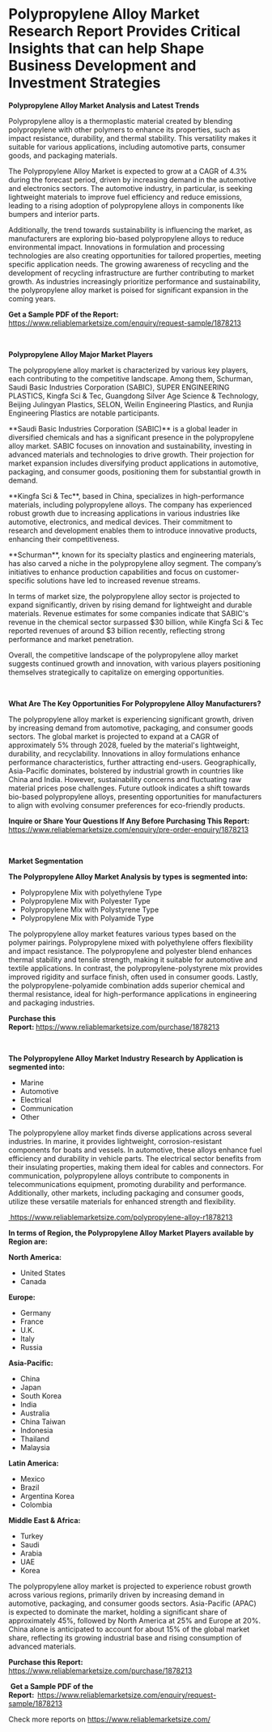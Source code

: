 <p><h1>Polypropylene Alloy Market Research Report Provides Critical Insights that can help Shape Business Development and Investment Strategies</h1></p><p><strong>Polypropylene Alloy Market Analysis and Latest Trends</strong></p>
<p><p>Polypropylene alloy is a thermoplastic material created by blending polypropylene with other polymers to enhance its properties, such as impact resistance, durability, and thermal stability. This versatility makes it suitable for various applications, including automotive parts, consumer goods, and packaging materials.</p><p>The Polypropylene Alloy Market is expected to grow at a CAGR of 4.3% during the forecast period, driven by increasing demand in the automotive and electronics sectors. The automotive industry, in particular, is seeking lightweight materials to improve fuel efficiency and reduce emissions, leading to a rising adoption of polypropylene alloys in components like bumpers and interior parts.</p><p>Additionally, the trend towards sustainability is influencing the market, as manufacturers are exploring bio-based polypropylene alloys to reduce environmental impact. Innovations in formulation and processing technologies are also creating opportunities for tailored properties, meeting specific application needs. The growing awareness of recycling and the development of recycling infrastructure are further contributing to market growth. As industries increasingly prioritize performance and sustainability, the polypropylene alloy market is poised for significant expansion in the coming years.</p></p>
<p><strong>Get a Sample PDF of the Report:&nbsp;</strong> <a href="https://www.reliablemarketsize.com/enquiry/request-sample/1878213?utm_campaign=2005&utm_medium=2&utm_source=Github&utm_content=ia&utm_term=30012025&utm_id=polypropylene-alloy">https://www.reliablemarketsize.com/enquiry/request-sample/1878213</a></p>
<p>&nbsp;</p>
<p><strong>Polypropylene Alloy Major Market Players</strong></p>
<p><p>The polypropylene alloy market is characterized by various key players, each contributing to the competitive landscape. Among them, Schurman, Saudi Basic Industries Corporation (SABIC), SUPER ENGINEERING PLASTICS, Kingfa Sci & Tec, Guangdong Silver Age Science & Technology, Beijing Julingyan Plastics, SELON, Weilin Engineering Plastics, and Runjia Engineering Plastics are notable participants.</p><p>**Saudi Basic Industries Corporation (SABIC)** is a global leader in diversified chemicals and has a significant presence in the polypropylene alloy market. SABIC focuses on innovation and sustainability, investing in advanced materials and technologies to drive growth. Their projection for market expansion includes diversifying product applications in automotive, packaging, and consumer goods, positioning them for substantial growth in demand.</p><p>**Kingfa Sci & Tec**, based in China, specializes in high-performance materials, including polypropylene alloys. The company has experienced robust growth due to increasing applications in various industries like automotive, electronics, and medical devices. Their commitment to research and development enables them to introduce innovative products, enhancing their competitiveness.</p><p>**Schurman**, known for its specialty plastics and engineering materials, has also carved a niche in the polypropylene alloy segment. The company’s initiatives to enhance production capabilities and focus on customer-specific solutions have led to increased revenue streams.</p><p>In terms of market size, the polypropylene alloy sector is projected to expand significantly, driven by rising demand for lightweight and durable materials. Revenue estimates for some companies indicate that SABIC's revenue in the chemical sector surpassed $30 billion, while Kingfa Sci & Tec reported revenues of around $3 billion recently, reflecting strong performance and market penetration.</p><p>Overall, the competitive landscape of the polypropylene alloy market suggests continued growth and innovation, with various players positioning themselves strategically to capitalize on emerging opportunities.</p></p>
<p>&nbsp;</p>
<p><strong>What Are The Key Opportunities For Polypropylene Alloy Manufacturers?</strong></p>
<p><p>The polypropylene alloy market is experiencing significant growth, driven by increasing demand from automotive, packaging, and consumer goods sectors. The global market is projected to expand at a CAGR of approximately 5% through 2028, fueled by the material's lightweight, durability, and recyclability. Innovations in alloy formulations enhance performance characteristics, further attracting end-users. Geographically, Asia-Pacific dominates, bolstered by industrial growth in countries like China and India. However, sustainability concerns and fluctuating raw material prices pose challenges. Future outlook indicates a shift towards bio-based polypropylene alloys, presenting opportunities for manufacturers to align with evolving consumer preferences for eco-friendly products.</p></p>
<p><strong>Inquire or Share Your Questions If Any Before Purchasing This Report:</strong> <a href="https://www.reliablemarketsize.com/enquiry/pre-order-enquiry/1878213?utm_campaign=2005&utm_medium=2&utm_source=Github&utm_content=ia&utm_term=30012025&utm_id=polypropylene-alloy">https://www.reliablemarketsize.com/enquiry/pre-order-enquiry/1878213</a></p>
<p>&nbsp;</p>
<p><strong>Market Segmentation</strong></p>
<p><strong>The Polypropylene Alloy Market Analysis by types is segmented into:</strong></p>
<p><ul><li>Polypropylene Mix with polyethylene Type</li><li>Polypropylene Mix with Polyester Type</li><li>Polypropylene Mix with Polystyrene Type</li><li>Polypropylene Mix with Polyamide Type</li></ul></p>
<p><p>The polypropylene alloy market features various types based on the polymer pairings. Polypropylene mixed with polyethylene offers flexibility and impact resistance. The polypropylene and polyester blend enhances thermal stability and tensile strength, making it suitable for automotive and textile applications. In contrast, the polypropylene-polystyrene mix provides improved rigidity and surface finish, often used in consumer goods. Lastly, the polypropylene-polyamide combination adds superior chemical and thermal resistance, ideal for high-performance applications in engineering and packaging industries.</p></p>
<p><strong>Purchase this Report:&nbsp;</strong><a href="https://www.reliablemarketsize.com/purchase/1878213?utm_campaign=2005&utm_medium=2&utm_source=Github&utm_content=ia&utm_term=30012025&utm_id=polypropylene-alloy">https://www.reliablemarketsize.com/purchase/1878213</a></p>
<p>&nbsp;</p>
<p><strong>The Polypropylene Alloy Market Industry Research by Application is segmented into:</strong></p>
<p><ul><li>Marine</li><li>Automotive</li><li>Electrical</li><li>Communication</li><li>Other</li></ul></p>
<p><p>The polypropylene alloy market finds diverse applications across several industries. In marine, it provides lightweight, corrosion-resistant components for boats and vessels. In automotive, these alloys enhance fuel efficiency and durability in vehicle parts. The electrical sector benefits from their insulating properties, making them ideal for cables and connectors. For communication, polypropylene alloys contribute to components in telecommunications equipment, promoting durability and performance. Additionally, other markets, including packaging and consumer goods, utilize these versatile materials for enhanced strength and flexibility.</p></p>
<p><a href="https://www.reliablemarketsize.com/polypropylene-alloy-r1878213?utm_campaign=2005&utm_medium=2&utm_source=Github&utm_content=ia&utm_term=30012025&utm_id=polypropylene-alloy">&nbsp;https://www.reliablemarketsize.com/polypropylene-alloy-r1878213</a></p>
<p><strong>In terms of Region, the Polypropylene Alloy Market Players available by Region are:</strong></p>
<p>
    <p> <strong> North America: </strong>
        <ul>
            <li>United States</li>
            <li>Canada</li>
        </ul>
        </p> 
    <p> <strong> Europe: </strong>
        <ul>
            <li>Germany</li>
            <li>France</li>
            <li>U.K.</li>
            <li>Italy</li>
            <li>Russia</li>
        </ul>
        </p> 
    <p> <strong> Asia-Pacific: </strong>
        <ul>
            <li>China</li>
            <li>Japan</li>
            <li>South Korea</li>
            <li>India</li>
            <li>Australia</li>
            <li>China Taiwan</li>
            <li>Indonesia</li>
            <li>Thailand</li>
            <li>Malaysia</li>
        </ul>
        </p> 
    <p> <strong> Latin America: </strong>
        <ul>
            <li>Mexico</li>
            <li>Brazil</li>
            <li>Argentina Korea</li>
            <li>Colombia</li>
        </ul>
        </p> 
    <p> <strong> Middle East & Africa: </strong>
        <ul>
            <li>Turkey</li>
            <li>Saudi</li>
            <li>Arabia</li>
            <li>UAE</li>
            <li>Korea</li>
        </ul>
    </p>
    </p>
<p><p>The polypropylene alloy market is projected to experience robust growth across various regions, primarily driven by increasing demand in automotive, packaging, and consumer goods sectors. Asia-Pacific (APAC) is expected to dominate the market, holding a significant share of approximately 45%, followed by North America at 25% and Europe at 20%. China alone is anticipated to account for about 15% of the global market share, reflecting its growing industrial base and rising consumption of advanced materials.</p></p>
<p><strong>Purchase this Report: </strong><a href="https://www.reliablemarketsize.com/purchase/1878213?utm_campaign=2005&utm_medium=2&utm_source=Github&utm_content=ia&utm_term=30012025&utm_id=polypropylene-alloy">https://www.reliablemarketsize.com/purchase/1878213</a></p>
<p>&nbsp;<strong>Get a Sample PDF of the Report:&nbsp;&nbsp;</strong><a href="https://www.reliablemarketsize.com/enquiry/request-sample/1878213?utm_campaign=2005&utm_medium=2&utm_source=Github&utm_content=ia&utm_term=30012025&utm_id=polypropylene-alloy">https://www.reliablemarketsize.com/enquiry/request-sample/1878213</a></p>
<p><strong></strong></p>
<p>Check more reports on <a href="https://www.reliablemarketsize.com/?utm_campaign=2005&utm_medium=2&utm_source=Github&utm_content=ia&utm_term=30012025&utm_id=polypropylene-alloy">https://www.reliablemarketsize.com/</a></p>